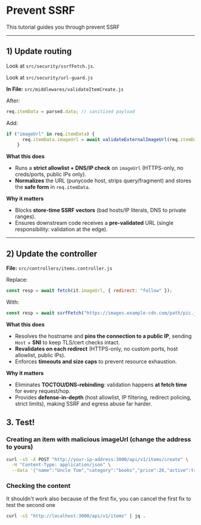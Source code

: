 # Prevent SSRF 

This tutorial guides you through prevent SSRF

---

## 1) Update routing 

Look at `src/security/ssrfFetch.js`.

Look at `src/security/url-guard.js` 

**In File:** `src/middlewares/validateItemCreate.js`

After:

```js
req.itemData = parsed.data; // sanitized payload

````
Add:

```js
if ("imageUrl" in req.itemData) {
      req.itemData.imageUrl = await validateExternalImageUrl(req.itemData.imageUrl);
    }

````

**What this does**

* Runs a **strict allowlist + DNS/IP check** on `imageUrl` (HTTPS-only, no creds/ports, public IPs only).
* **Normalizes** the URL (punycode host, strips query/fragment) and stores the **safe form** in `req.itemData`.

**Why it matters**

* Blocks **store-time SSRF vectors** (bad hosts/IP literals, DNS to private ranges).
* Ensures downstream code receives a **pre-validated** URL (single responsibility: validation at the edge).

---

## 2) Update the controller

**File:** `src/controllers/items.controller.js`

Replace:

```js
const resp = await fetch(it.imageUrl, { redirect: "follow" });
```

With:

```js
const resp = await ssrfFetch("https://images.example-cdn.com/path/pic.jpg");

```

**What this does**

* Resolves the hostname and **pins the connection to a public IP**, sending `Host` + **SNI** to keep TLS/cert checks intact.
* **Revalidates on each redirect** (HTTPS-only, no custom ports, host allowlist, public IPs).
* Enforces **timeouts and size caps** to prevent resource exhaustion.

**Why it matters**

* Eliminates **TOCTOU/DNS-rebinding**: validation happens **at fetch time** for every request/hop.
* Provides **defense-in-depth** (host allowlist, IP filtering, redirect policing, strict limits), making SSRF and egress abuse far harder.


## 3. Test!

### Creating an item with malicious imageUrl (change the address to yours)

```bash
curl -sS -X POST "http://your-ip-address:3000/api/v1/items/create" \
  -H "Content-Type: application/json" \
  --data '{"name":"Uncle Tom","category":"books","price":26,"active":true,"imageUrl":"http://localhost:3000/internal/top-secret"}' | jq .


```

### Checking the content 

It shouldn't work also because of the first fix, you can cancel the first fix to test the second one

```bash
curl -sS "http://localhost:3000/api/v1/items" | jq .


```


